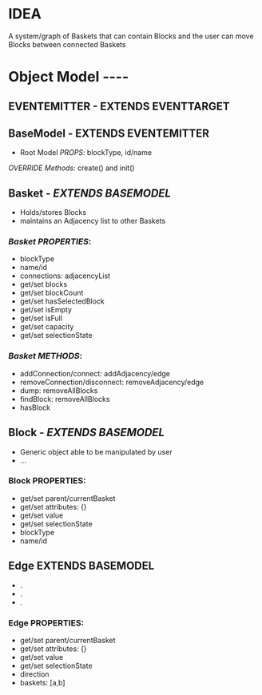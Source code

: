 # IDEA
A system/graph of Baskets that can contain
Blocks and the user can move Blocks between
connected Baskets

# Object Model ----

## EVENTEMITTER - EXTENDS EVENTTARGET

## BaseModel - EXTENDS EVENTEMITTER
- Root Model
*PROPS*: blockType, id/name

*OVERRIDE Methods*: create() and init()


## Basket - *EXTENDS BASEMODEL*
- Holds/stores Blocks
- maintains an Adjacency list to other Baskets

### *Basket PROPERTIES*:
- blockType
- name/id
- connections: adjacencyList
- get/set blocks
- get/set blockCount
- get/set hasSelectedBlock
- get/set isEmpty
- get/set isFull
- get/set capacity
- get/set selectionState

### *Basket METHODS*:
- addConnection/connect: addAdjacency/edge
- removeConnection/disconnect: removeAdjacency/edge
- dump: removeAllBlocks
- findBlock: removeAllBlocks
- hasBlock


## Block - *EXTENDS BASEMODEL*
- Generic object able to be manipulated by user
- ...


### Block PROPERTIES:
- get/set parent/currentBasket
- get/set attributes: {}
- get/set value
- get/set selectionState
- blockType
- name/id

## Edge EXTENDS BASEMODEL
- .
- .
- .



### Edge PROPERTIES:
- get/set parent/currentBasket
- get/set attributes: {}
- get/set value
- get/set selectionState
- direction
- baskets: [a,b]

